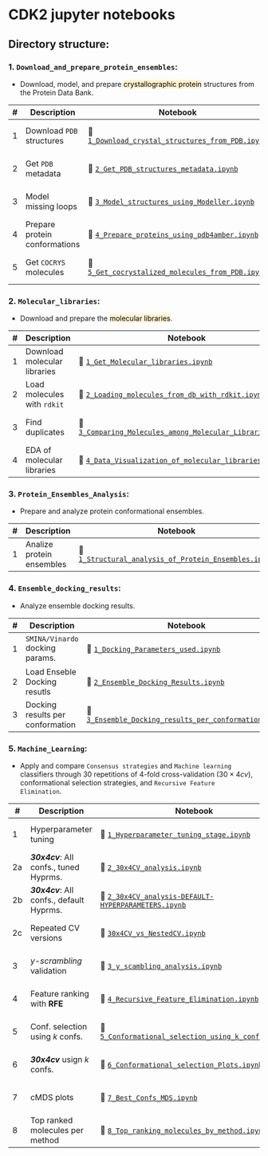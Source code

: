 # CDK2 jupyter notebooks

## **Directory structure:**

### 1. **`Download_and_prepare_protein_ensembles`:**

- Download, model, and prepare <mark style='background-color: #FFF2CD'>crystallographic protein</mark> structures from the Protein Data Bank.

    
| # | Description | Notebook  | View |
| - |- | - | ---- |
| 1 | Download `PDB` structures | 📙 [`1_Download_crystal_structures_from_PDB.ipynb`](https://github.com/jRicciL/ML-ensemble-docking/tree/main/cdk2/1_Download_and_prepare_protein_ensembles/1_Download_crystal_structures_from_PDB.ipynb) | [![View the notebook](https://img.shields.io/badge/render-nbviewer-orange.svg)](https://nbviewer.jupyter.org/github/jRicciL/ML-ensemble-docking/blob/main/cdk2/1_Download_and_prepare_protein_ensembles/1_Download_crystal_structures_from_PDB.ipynb) |
| 2 | Get `PDB` metadata | 📙 [`2_Get_PDB_structures_metadata.ipynb`](https://github.com/jRicciL/ML-ensemble-docking/tree/main/cdk2/1_Download_and_prepare_protein_ensembles/2_Get_PDB_structures_metadata.ipynb) | [![View the notebook](https://img.shields.io/badge/render-nbviewer-orange.svg)](https://nbviewer.jupyter.org/github/jRicciL/ML-ensemble-docking/blob/main/cdk2/1_Download_and_prepare_protein_ensembles/2_Get_PDB_structures_metadata.ipynb) |
| 3 | Model missing loops | 📙 [`3_Model_structures_using_Modeller.ipynb`](https://github.com/jRicciL/ML-ensemble-docking/tree/main/cdk2/1_Download_and_prepare_protein_ensembles/3_Model_structures_using_Modeller.ipynb) | [![View the notebook](https://img.shields.io/badge/render-nbviewer-orange.svg)](https://nbviewer.jupyter.org/github/jRicciL/ML-ensemble-docking/blob/main/cdk2/1_Download_and_prepare_protein_ensembles/3_Model_structures_using_Modeller.ipynb) |
| 4 | Prepare protein conformations | 📙 [`4_Prepare_proteins_using_pdb4amber.ipynb`](https://github.com/jRicciL/ML-ensemble-docking/tree/main/cdk2/1_Download_and_prepare_protein_ensembles/4_Prepare_proteins_using_pdb4amber.ipynb) | [![View the notebook](https://img.shields.io/badge/render-nbviewer-orange.svg)](https://nbviewer.jupyter.org/github/jRicciL/ML-ensemble-docking/blob/main/cdk2/1_Download_and_prepare_protein_ensembles/4_Prepare_proteins_using_pdb4amber.ipynb) |
| 5 | Get `COCRYS` molecules | 📙 [`5_Get_cocrystalized_molecules_from_PDB.ipynb`](https://github.com/jRicciL/ML-ensemble-docking/tree/main/cdk2/1_Download_and_prepare_protein_ensembles/5_Get_cocrystalized_molecules_from_PDB.ipynb) | [![View the notebook](https://img.shields.io/badge/render-nbviewer-orange.svg)](https://nbviewer.jupyter.org/github/jRicciL/ML-ensemble-docking/blob/main/cdk2/1_Download_and_prepare_protein_ensembles/5_Get_cocrystalized_molecules_from_PDB.ipynb) |



### 2. **`Molecular_libraries`:**

- Download and prepare the <mark style='background-color: #FFF2CD'>molecular libraries</mark>.
    
| # | Description | Notebook  | View |
| - |- | - | ---- |
| 1 | Download molecular libraries |📙 [`1_Get_Molecular_libraries.ipynb`](https://github.com/jRicciL/ML-ensemble-docking/tree/main/cdk2/2_Molecular_libraries/1_Get_Molecular_libraries.ipynb) | [![View the notebook](https://img.shields.io/badge/render-nbviewer-orange.svg)](https://nbviewer.jupyter.org/github/jRicciL/ML-ensemble-docking/blob/main/cdk2/2_Molecular_libraries/1_Get_Molecular_libraries.ipynb) |
| 2 | Load molecules with `rdkit` |📙 [`2_Loading_molecules_from_db_with_rdkit.ipynb`](https://github.com/jRicciL/ML-ensemble-docking/tree/main/cdk2/2_Molecular_libraries/2_Loading_molecules_from_db_with_rdkit.ipynb) | [![View the notebook](https://img.shields.io/badge/render-nbviewer-orange.svg)](https://nbviewer.jupyter.org/github/jRicciL/ML-ensemble-docking/blob/main/cdk2/2_Molecular_libraries/2_Loading_molecules_from_db_with_rdkit.ipynb) |
| 3 | Find duplicates |📙 [`3_Comparing_Molecules_among_Molecular_Libraries.ipynb`](https://github.com/jRicciL/ML-ensemble-docking/tree/main/cdk2/2_Molecular_libraries/3_Comparing_Molecules_among_Molecular_Libraries.ipynb) | [![View the notebook](https://img.shields.io/badge/render-nbviewer-orange.svg)](https://nbviewer.jupyter.org/github/jRicciL/ML-ensemble-docking/blob/main/cdk2/2_Molecular_libraries/3_Comparing_Molecules_among_Molecular_Libraries.ipynb) |
| 4 |EDA of molecular libraries |📙 [`4_Data_Visualization_of_molecular_libraries.ipynb`](https://github.com/jRicciL/ML-ensemble-docking/tree/main/cdk2/2_Molecular_libraries/4_Data_Visualization_of_molecular_libraries.ipynb) | [![View the notebook](https://img.shields.io/badge/render-nbviewer-orange.svg)](https://nbviewer.jupyter.org/github/jRicciL/ML-ensemble-docking/blob/main/cdk2/2_Molecular_libraries/4_Data_Visualization_of_molecular_libraries.ipynb) |

### 3. **`Protein_Ensembles_Analysis`:**

- Prepare and analyze protein conformational ensembles.
    
| # | Description | Notebook  | View |
| - |- | - | ---- |
| 1 | Analize protein ensembles | 📙 [`1_Structural_analysis_of_Protein_Ensembles.ipynb`](https://github.com/jRicciL/ML-ensemble-docking/tree/main/cdk2/3_Protein_Ensembles_Analysis/1_Structural_analysis_of_Protein_Ensembles.ipynb) | [![View the notebook](https://img.shields.io/badge/render-nbviewer-orange.svg)](https://nbviewer.jupyter.org/github/jRicciL/ML-ensemble-docking/blob/main/cdk2/3_Protein_Ensembles_Analysis/1_Structural_analysis_of_Protein_Ensembles.ipynb) |

### 4. **`Ensemble_docking_results`:**

- Analyze ensemble docking results.
    
| # | Description | Notebook  | View |
| - |- | - | ---- |
| 1 | `SMINA/Vinardo` docking params. | 📙 [`1_Docking_Parameters_used.ipynb`](https://github.com/jRicciL/ML-ensemble-docking/tree/main/cdk2/4_Ensemble_docking_results/1_Docking_Parameters_used.ipynb) | [![View the notebook](https://img.shields.io/badge/render-nbviewer-orange.svg)](https://nbviewer.jupyter.org/github/jRicciL/ML-ensemble-docking/blob/main/cdk2/4_Ensemble_docking_results/1_Docking_Parameters_used.ipynb) |
| 2 | Load Enseble Docking resutls | 📙 [`2_Ensemble_Docking_Results.ipynb`](https://github.com/jRicciL/ML-ensemble-docking/tree/main/cdk2/4_Ensemble_docking_results/2_Ensemble_Docking_Results.ipynb) | [![View the notebook](https://img.shields.io/badge/render-nbviewer-orange.svg)](https://nbviewer.jupyter.org/github/jRicciL/ML-ensemble-docking/blob/main/cdk2/4_Ensemble_docking_results/2_Ensemble_Docking_Results.ipynb) |
| 3 | Docking results per conformation| 📙 [`3_Ensemble_Docking_results_per_conformation.ipynb`](https://github.com/jRicciL/ML-ensemble-docking/tree/main/cdk2/4_Ensemble_docking_results/3_Ensemble_Docking_results_per_conformation.ipynb) | [![View the notebook](https://img.shields.io/badge/render-nbviewer-orange.svg)](https://nbviewer.jupyter.org/github/jRicciL/ML-ensemble-docking/blob/main/cdk2/4_Ensemble_docking_results/3_Ensemble_Docking_results_per_conformation.ipynb) |

### 5. **`Machine_Learning`:**

- Apply and compare `Consensus strategies` and `Machine learning` classifiers through 30 repetitions of 4-fold cross-validation ($30 \times 4 cv$), conformational selection strategies, and `Recursive Feature Elimination`.
    
| # | Description | Notebook  | View |
| - |- | - | ---- |
| 1 | Hyperparameter tuning | 📙 [`1_Hyperparameter_tuning_stage.ipynb`](https://github.com/jRicciL/ML-ensemble-docking/tree/main/cdk2/5_Machine_Learning/1_Hyperparameter_tuning_stage.ipynb) | [![View the notebook](https://img.shields.io/badge/render-nbviewer-orange.svg)](https://nbviewer.jupyter.org/github/jRicciL/ML-ensemble-docking/blob/main/cdk2/5_Machine_Learning/1_Hyperparameter_tuning_stage.ipynb) |
| 2a | __*30x4cv*__: All confs., tuned Hyprms. | 📙 [`2_30x4CV_analysis.ipynb`](https://github.com/jRicciL/ML-ensemble-docking/tree/main/cdk2/5_Machine_Learning/2_30x4CV_analysis.ipynb) | [![View the notebook](https://img.shields.io/badge/render-nbviewer-orange.svg)](https://nbviewer.jupyter.org/github/jRicciL/ML-ensemble-docking/blob/main/cdk2/5_Machine_Learning/2_30x4CV_analysis.ipynb) |
| 2b | __*30x4cv*__: All confs., default Hyprms. |📙 [`2_30x4CV_analysis-DEFAULT-HYPERPARAMETERS.ipynb`](https://github.com/jRicciL/ML-ensemble-docking/tree/main/cdk2/5_Machine_Learning/2_30x4CV_analysis-DEFAULT-HYPERPARAMETERS.ipynb) | [![View the notebook](https://img.shields.io/badge/render-nbviewer-orange.svg)](https://nbviewer.jupyter.org/github/jRicciL/ML-ensemble-docking/blob/main/cdk2/5_Machine_Learning/2_30x4CV_analysis-DEFAULT-HYPERPARAMETERS.ipynb) |
| 2c | Repeated CV versions| 📙 [`30x4CV_vs_NestedCV.ipynb`](https://github.com/jRicciL/ML-ensemble-docking/tree/main/cdk2/5_Machine_Learning/30x4CV_vs_NestedCV.ipynb) | [![View the notebook](https://img.shields.io/badge/render-nbviewer-orange.svg)](https://nbviewer.jupyter.org/github/jRicciL/ML-ensemble-docking/blob/main/cdk2/5_Machine_Learning/30x4CV_vs_NestedCV.ipynb) |
| 3 | *y-scrambling* validation | 📙 [`3_y_scambling_analysis.ipynb`](https://github.com/jRicciL/ML-ensemble-docking/tree/main/cdk2/5_Machine_Learning/3_y_scambling_analysis.ipynb) | [![View the notebook](https://img.shields.io/badge/render-nbviewer-orange.svg)](https://nbviewer.jupyter.org/github/jRicciL/ML-ensemble-docking/blob/main/cdk2/5_Machine_Learning/3_y_scambling_analysis.ipynb) |
| 4 | Feature ranking with **RFE** | 📙 [`4_Recursive_Feature_Elimination.ipynb`](https://github.com/jRicciL/ML-ensemble-docking/tree/main/cdk2/5_Machine_Learning/4_Recursive_Feature_Elimination.ipynb) | [![View the notebook](https://img.shields.io/badge/render-nbviewer-orange.svg)](https://nbviewer.jupyter.org/github/jRicciL/ML-ensemble-docking/blob/main/cdk2/5_Machine_Learning/4_Recursive_Feature_Elimination.ipynb) |
| 5 | Conf. selection using *k* confs.| 📙 [`5_Conformational_selection_using_k_confs.ipynb`](https://github.com/jRicciL/ML-ensemble-docking/tree/main/cdk2/5_Machine_Learning/5_Conformational_selection_using_k_confs.ipynb) | [![View the notebook](https://img.shields.io/badge/render-nbviewer-orange.svg)](https://nbviewer.jupyter.org/github/jRicciL/ML-ensemble-docking/blob/main/cdk2/5_Machine_Learning/5_Conformational_selection_using_k_confs.ipynb) |
| 6 | __*30x4cv*__ usign *k* confs. |📙 [`6_Conformational_selection_Plots.ipynb`](https://github.com/jRicciL/ML-ensemble-docking/tree/main/cdk2/5_Machine_Learning/6_Conformational_selection_Plots.ipynb) | [![View the notebook](https://img.shields.io/badge/render-nbviewer-orange.svg)](https://nbviewer.jupyter.org/github/jRicciL/ML-ensemble-docking/blob/main/cdk2/5_Machine_Learning/6_Conformational_selection_Plots.ipynb) |
| 7 | cMDS plots | 📙 [`7_Best_Confs_MDS.ipynb`](https://github.com/jRicciL/ML-ensemble-docking/tree/main/cdk2/5_Machine_Learning/7_Best_Confs_MDS.ipynb) | [![View the notebook](https://img.shields.io/badge/render-nbviewer-orange.svg)](https://nbviewer.jupyter.org/github/jRicciL/ML-ensemble-docking/blob/main/cdk2/5_Machine_Learning/7_Best_Confs_MDS.ipynb) |
| 8 | Top ranked molecules per method | 📙 [`8_Top_ranking_molecules_by_method.ipynb`](https://github.com/jRicciL/ML-ensemble-docking/tree/main/cdk2/5_Machine_Learning/8_Top_ranking_molecules_by_method.ipynb) | [![View the notebook](https://img.shields.io/badge/render-nbviewer-orange.svg)](https://nbviewer.jupyter.org/github/jRicciL/ML-ensemble-docking/blob/main/cdk2/5_Machine_Learning/8_Top_ranking_molecules_by_method.ipynb) |